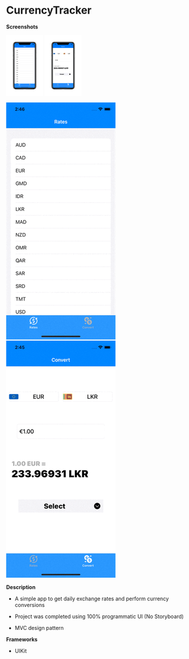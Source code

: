 # CurrencyTracker

**Screenshots**

<img src="Screenshots/rates-screen.png" width="100">

<img src="Screenshots/convert-screen.png" width="100">

![](Screenshots/rates.gif)    ![](Screenshots/convert.gif)   

**Description**

* A simple app to get daily exchange rates and perform currency conversions

* Project was completed using 100% programmatic UI (No Storyboard)

* MVC design pattern


**Frameworks**

* UIKit
